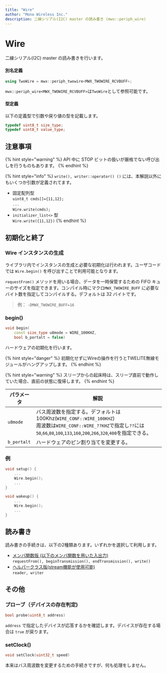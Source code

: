 ```yaml
---
title: "Wire"
author: "Mono Wireless Inc."
description: 二線シリアル(I2C) master の読み書き (mwx::periph_wire)
---
```


# Wire

二線シリアル(I2C) master の読み書きを行います。



#### 別名定義

```cpp
using TwoWire = mwx::periph_twowire<MWX_TWOWIRE_RCVBUFF>;
```

`mwx::periph_wire<MWX_TWOWIRE_RCVBUFF>`は`TwoWire`として参照可能です。



#### 型定義

以下の定義型で引数や戻り値の型を記載します。

```cpp
typedef uint8_t size_type;
typedef uint8_t value_type;
```

## 注意事項

{% hint style="warning" %}
API 中に STOP ビットの扱いが厳格でない呼び出しを行うものもあります。
{% endhint %}

{% hint style="info" %}
`write(), writer::operator() ()` には、本解説以外にもいくつか引数が定義されてます。

* 固定配列型 \
  `uint8_t cmds[]={11,12};`\
  `...`\
  `Wire.write(cmds);`
* `initializer_list<>` 型\
  `Wire.write({11,12})`
{% endhint %}

## 初期化と終了

### Wire インスタンスの生成

ライブラリ内でインスタンスの生成と必要な初期化は行われます。ユーザコードでは `Wire.begin()` を呼び出すことで利用可能となります。

`requestFrom()` メソッドを用いる場合、データを一時保管するための FIFO キューのサイズを指定できます。コンパイル時にマクロ`MWX_TWOWIRE_BUFF` に必要なバイト数を指定してコンパイルする。デフォルトは 32 バイトです。

> 例： `-DMWX_TWOWIRE_BUFF=16`



### begin()

```cpp
void begin(
    const size_type u8mode = WIRE_100KHZ,
    bool b_portalt = false)
```

ハードウェアの初期化を行います。

{% hint style="danger" %}
初期化せずにWireの操作を行うとTWELITE無線モジュールがハングアップします。
{% endhint %}

{% hint style="warning" %}
スリープからの起床時は、スリープ直前で動作していた場合、直前の状態に復帰します。
{% endhint %}



| パラメータ       | 解説                                                                                                                                                                                                                                                                                                              |
| ----------- | --------------------------------------------------------------------------------------------------------------------------------------------------------------------------------------------------------------------------------------------------------------------------------------------------------------- |
| `u8mode`    | バス周波数を指定する。デフォルトは100Khz(`WIRE_CONF::WIRE_100KHZ`)<br>周波数は`WIRE_CONF::WIRE_??KHZ`で指定し`??`には`50`,`66`,`80`,`100`,`133`,`160`,`200`,`266`,`320`,`400`を指定できる。 |
| `b_portalt` | ハードウェアのピン割り当てを変更する。                                                                                                                                                                                                                                                                                             |

### 例

```cpp
void setup() {
    ...
    Wire.begin();
    ...
}

void wakeup() {
    ...
    Wire.begin();
    ...
}
```





## 読み書き

読み書きの手続きは、以下の2種類あります。いずれかを選択して利用します。

* [メンバ関数版 (以下のメンバ関数を用いた入出力)](wire-member.md)\
  `requestFrom(), beginTransmission(), endTransmission(), write()`
* [ヘルパークラス版(stream機能が使用可能)](wire-helperclass.md)\
  `reader, writer`

####

## その他

### プローブ（デバイスの存在判定)

```cpp
bool probe(uint8_t address)
```

`address` で指定したデバイスが応答するかを確認します。デバイスが存在する場合は `true` が戻ります。



### setClock()

```cpp
void setClock(uint32_t speed)
```

本来はバス周波数を変更するための手続きですが、何も処理をしません。
